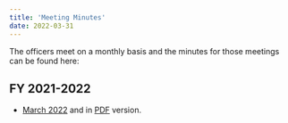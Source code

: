 ```yaml
---
title: 'Meeting Minutes'
date: 2022-03-31
---
```


The officers meet on a monthly basis and the minutes for those meetings can be found here:

## FY 2021-2022

* [March 2022](2022-03-30-Minutes.md) and in [PDF](2022-03-30-Minutes.pdf) version.
